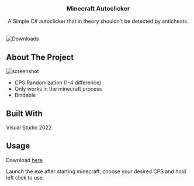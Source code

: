 <br/>
<p align="center">
  <h3 align="center">Minecraft Autoclicker</h3>

  <p align="center">
    A Simple C# autoclicker that in theory shouldn't be detected by anticheats.
    <br/>
    <br/>
  </p>
</p>

![Downloads](https://img.shields.io/github/downloads/2qb/Minecraft-1.8-Autoclicker/total) 

## About The Project

![screenshot](https://user-images.githubusercontent.com/68710010/220363085-ee45ff57-51e6-4c81-9fcb-e27d0d4110cb.png)


* CPS Randomization (1-4 difference)
* Only works in the minecraft process
* Bindable

## Built With

Visual Studio 2022

## Usage

Download [here](https://github.com/2qb/Minecraft-1.8-Autoclicker/releases/latest)

Launch the exe after starting minecraft, choose your desired CPS and hold left click to use.
